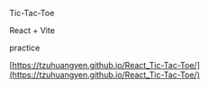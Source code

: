 Tic-Tac-Toe

React + Vite

practice

[https://tzuhuangyen.github.io/React_Tic-Tac-Toe/](https://tzuhuangyen.github.io/React_Tic-Tac-Toe/)
